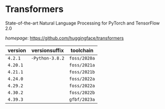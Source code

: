 # Transformers

State-of-the-art Natural Language Processing for PyTorch and TensorFlow 2.0

*homepage*: <https://github.com/huggingface/transformers>

version | versionsuffix | toolchain
--------|---------------|----------
``4.2.1`` | ``-Python-3.8.2`` | ``foss/2020a``
``4.20.1`` |  | ``foss/2021a``
``4.21.1`` |  | ``foss/2021b``
``4.24.0`` |  | ``foss/2022a``
``4.29.2`` |  | ``foss/2022a``
``4.30.2`` |  | ``foss/2022b``
``4.39.3`` |  | ``gfbf/2023a``
